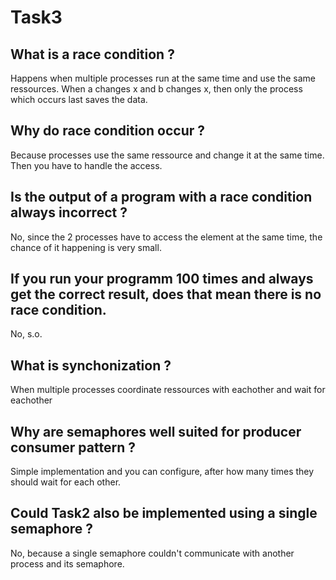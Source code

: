 # Task3

## What is a race condition ?

Happens when multiple processes run at the same time and use the same ressources. When a changes x and b changes x, then only the process which occurs last saves the data.

## Why do race condition occur ?
Because processes use the same ressource and change it at the same time. Then you have to handle the access.

## Is the output of a program with a race condition always incorrect ?
No, since the 2 processes have to access the element at the same time, the chance of it happening is very small.

## If you run your programm 100 times and always get the correct result, does that mean there is no race condition.
No, s.o.

## What is synchonization ?
When multiple processes coordinate ressources with eachother and wait for eachother

## Why are semaphores well suited for producer consumer pattern ?
Simple implementation and you can configure, after how many times they should wait for each other.

## Could Task2 also be implemented using a single semaphore ?
No, because a single semaphore couldn't communicate with another process and its semaphore.